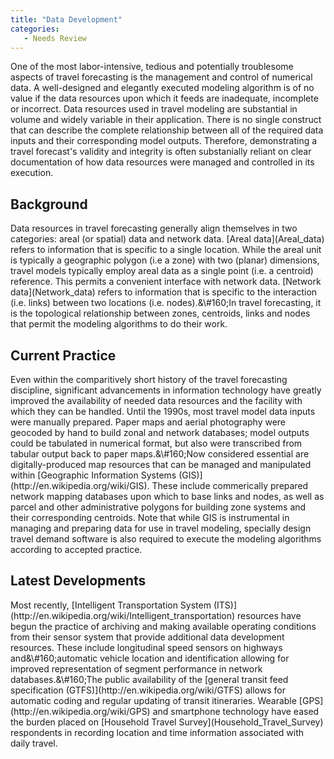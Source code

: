 ```yaml
---
title: "Data Development"
categories:
   - Needs Review
---
```


One of the most labor-intensive, tedious and potentially troublesome aspects of travel forecasting is the management and control of numerical data. A well-designed and elegantly executed modeling algorithm is of no value if the data resources upon which it feeds are inadequate, incomplete or incorrect. Data resources used in travel modeling are substantial in volume and widely variable in their application. There is no single construct that can describe the complete relationship between all of the required data inputs and their corresponding model outputs. Therefore, demonstrating a travel forecast's validity and integrity is often substanially reliant on clear documentation of how data resources were managed and controlled in its execution.

<h2 class="TML">
Background

</h2>
Data resources in travel forecasting generally align themselves in two categories: areal (or spatial) data and network data. <span class="WYSIWYG_LINK">[Areal data](Areal_data)</span> refers to information that is specific to a single location. While the areal unit is typically a geographic polygon (i.e a zone) with two (planar) dimensions, travel models typically employ areal data as a single point (i.e. a centroid) reference. This permits a convenient interface with network data. <span class="WYSIWYG_LINK">[Network data](Network_data)</span> refers to information that is specific to the interaction (i.e. links) between two locations (i.e. nodes).<span class="WYSIWYG_HIDDENWHITESPACE" style="{encoded: 's3'};">&\#160;</span>In travel forecasting, it is the topological relationship between zones, centroids, links and nodes that permit the modeling algorithms to do their work.

<h2 class="TML">
Current Practice

</h2>
Even within the comparitively short history of the travel forecasting discipline, significant advancements in information technology have greatly improved the availability of needed data resources and the facility with which they can be handled. Until the 1990s, most travel model data inputs were manually prepared. Paper maps and aerial photography were geocoded by hand to build zonal and network databases; model outputs could be tabulated in numerical format, but also were transcribed from tabular output back to paper maps.<span class="WYSIWYG_HIDDENWHITESPACE" style="{encoded: 's2'};">&\#160;</span>Now considered essential are digitally-produced map resources that can be managed and manipulated within [Geographic Information Systems (GIS)](http://en.wikipedia.org/wiki/GIS). These include commerically prepared network mapping databases upon which to base links and nodes, as well as parcel and other administrative polygons for building zone systems and their corresponding centroids. Note that while GIS is instrumental in managing and preparing data for use in travel modeling, specially design travel demand software is also required to execute the modeling algorithms according to accepted practice.

<h2 class="TML">
Latest Developments

</h2>
Most recently, [Intelligent Transportation System (ITS)](http://en.wikipedia.org/wiki/Intelligent_transportation) resources have begun the practice of archiving and making available operating conditions from their sensor system that provide additional data development resources. These include longitudinal speed sensors on highways and<span class="WYSIWYG_HIDDENWHITESPACE" style="{encoded: 's2'};">&\#160;</span>automatic vehicle location and identification allowing for improved representation of segment performance in network databases.<span class="WYSIWYG_HIDDENWHITESPACE" style="{encoded: 's2'};">&\#160;</span>The public availability of the [general transit feed specification (GTFS)](http://en.wikipedia.org/wiki/GTFS) allows for automatic coding and regular updating of transit itineraries. Wearable [GPS](http://en.wikipedia.org/wiki/GPS) and smartphone technology have eased the burden placed on [Household Travel Survey](Household_Travel_Survey) respondents in recording location and time information associated with daily travel.

<comments />


